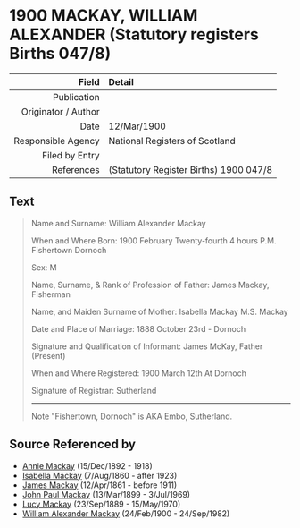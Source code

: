 ﻿---
layout: page
permalink: /sources/s72028925
---

# 1900 MACKAY, WILLIAM ALEXANDER (Statutory registers Births 047/8)

Field | Detail
---:|:---
Publication | 
Originator / Author | 
Date | 12/Mar/1900
Responsible Agency | National Registers of Scotland
Filed by Entry | 
References | (Statutory Register Births) 1900 047/8

## Text

> Name and Surname: William Alexander Mackay
>
> When and Where Born: 1900 February Twenty-fourth 4 hours P.M. Fishertown Dornoch
>
> Sex: M
>
> Name, Surname, & Rank of Profession of Father: James Mackay, Fisherman
>
> Name, and Maiden Surname of Mother: Isabella Mackay M.S. Mackay
>
> Date and Place of Marriage: 1888 October 23rd - Dornoch
>
> Signature and Qualification of Informant: James McKay, Father (Present)
>
> When and Where Registered: 1900 March 12th At Dornoch
>
> Signature of Registrar: Sutherland
>
> ---
>
> Note "Fishertown, Dornoch" is AKA Embo, Sutherland.
>

## Source Referenced by

* [Annie Mackay](../people/@51252926@-annie-mackay-b1892-12-15-d1918.md) (15/Dec/1892 - 1918)
* [Isabella Mackay](../people/@32797554@-isabella-mackay-b1860-8-7-d1923.md) (7/Aug/1860 - after 1923)
* [James Mackay](../people/@60572122@-james-mackay-b1861-4-12-d1911.md) (12/Apr/1861 - before 1911)
* [John Paul Mackay](../people/@57646474@-john-paul-mackay-b1899-3-13-d1969-7-3.md) (13/Mar/1899 - 3/Jul/1969)
* [Lucy Mackay](../people/@16587624@-lucy-mackay-b1889-9-23-d1970-5-15.md) (23/Sep/1889 - 15/May/1970)
* [William Alexander Mackay](../people/@9383584@-william-alexander-mackay-b1900-2-24-d1982-9-24.md) (24/Feb/1900 - 24/Sep/1982)
